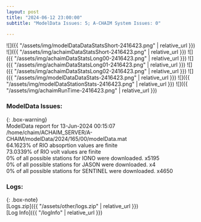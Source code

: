 ```yaml
---
layout: post
title: "2024-06-12 23:00:00"
subtitle: "ModelData Issues: 5; A-CHAIM System Issues: 0"

---
```


![]({{ "/assets/img/modelDataDataStatsShort-2416423.png" | relative_url }})
![]({{ "/assets/img/achaimDataStatsShort-2416423.png" | relative_url }})
![]({{ "/assets/img/achaimDataStatsLong00-2416423.png" | relative_url }})
![]({{ "/assets/img/achaimDataStatsLong01-2416423.png" | relative_url }})
![]({{ "/assets/img/achaimDataStatsLong02-2416423.png" | relative_url }})
![]({{ "/assets/img/modelDataDataStats-2416423.png" | relative_url }})
![]({{ "/assets/img/modelDataStationStats-2416423.png" | relative_url }})
![]({{ "/assets/img/achaimRunTime-2416423.png" | relative_url }})


### ModelData Issues:  
  
{: .box-warning}  
 ModelData report for 13-Jun-2024 00:15:07   
 /home/chaim/ACHAIM_SERVER/A-CHAIM/modelData/2024/165/00/modelData.mat   
 64.1623% of RIO absoprtion values are finite   
 73.0339% of RIO volt values are finite   
 0% of all possible stations for IONO were downloaded. x5195   
 0% of all possible stations for JASON were downloaded. x4   
 0% of all possible stations for SENTINEL were downloaded. x4650   
  


### Logs:  
  
{: .box-note}  
[Logs.zip]({{ "/assets/other/logs.zip" | relative_url }})  
[Log Info]({{ "/logInfo" | relative_url }})  
